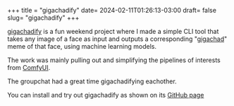 +++ 
title = "gigachadify"
date= 2024-02-11T01:26:13-03:00
draft= false
slug= "gigachadify" 
+++

[gigachadify](https://github.com/thesofakillers/gigachadify) is a fun weekend
project where I made a simple CLI tool that takes any image of a face as input
and outputs a corresponding
"[gigachad](https://knowyourmeme.com/memes/gigachad)" meme of that face, using
machine learning models.

The work was mainly pulling out and simplifying the pipelines of interests from
[ComfyUI](https://github.com/comfyanonymous/ComfyUI).

The groupchat had a great time gigachadifying eachother.

You can install and try out gigachadify as shown on its
[GitHub page](https://github.com/thesofakillers/gigachadify)
